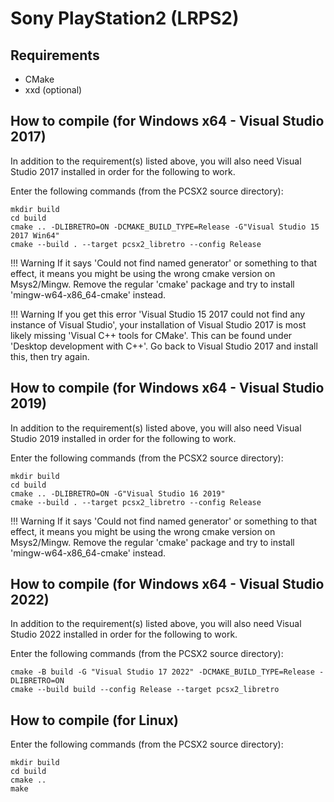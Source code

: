 # Sony PlayStation2 (LRPS2)

## Requirements

- CMake
- xxd (optional)

## How to compile (for Windows x64 - Visual Studio 2017)

In addition to the requirement(s) listed above, you will also need Visual Studio 2017 installed in order for the following to work.

Enter the following commands (from the PCSX2 source directory):

    mkdir build
    cd build
    cmake .. -DLIBRETRO=ON -DCMAKE_BUILD_TYPE=Release -G"Visual Studio 15 2017 Win64"
    cmake --build . --target pcsx2_libretro --config Release
    
!!! Warning
    If it says 'Could not find named generator' or something to that effect, it means you might be using
    the wrong cmake version on Msys2/Mingw. Remove the regular 'cmake' package and try to install 'mingw-w64-x86_64-cmake' instead.
    
!!! Warning
    If you get this error 'Visual Studio 15 2017 could not find any instance of Visual Studio', your installation of Visual Studio 2017
    is most likely missing 'Visual C++ tools for CMake'. This can be found under 'Desktop development with C++'. Go back to Visual Studio
    2017 and install this, then try again.

## How to compile (for Windows x64 - Visual Studio 2019)

In addition to the requirement(s) listed above, you will also need Visual Studio 2019 installed in order for the following to work.

Enter the following commands (from the PCSX2 source directory):

    mkdir build
    cd build
    cmake .. -DLIBRETRO=ON -G"Visual Studio 16 2019"
    cmake --build . --target pcsx2_libretro --config Release

!!! Warning
    If it says 'Could not find named generator' or something to that effect, it means you might be using
    the wrong cmake version on Msys2/Mingw. Remove the regular 'cmake' package and try to install 'mingw-w64-x86_64-cmake' instead.
    
## How to compile (for Windows x64 - Visual Studio 2022)

In addition to the requirement(s) listed above, you will also need Visual Studio 2022 installed in order for the following to work.

Enter the following commands (from the PCSX2 source directory):

    cmake -B build -G "Visual Studio 17 2022" -DCMAKE_BUILD_TYPE=Release -DLIBRETRO=ON
    cmake --build build --config Release --target pcsx2_libretro

## How to compile (for Linux)

Enter the following commands (from the PCSX2 source directory):

    mkdir build
    cd build
    cmake ..
    make

